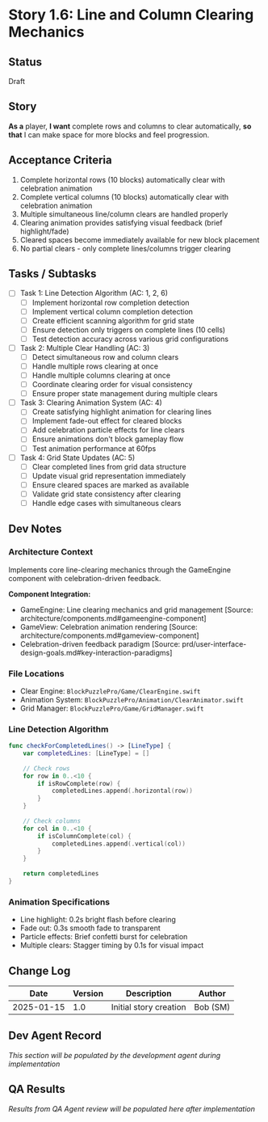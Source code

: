 # Story 1.6: Line and Column Clearing Mechanics

## Status
Draft

## Story
**As a** player,
**I want** complete rows and columns to clear automatically,
**so that** I can make space for more blocks and feel progression.

## Acceptance Criteria
1. Complete horizontal rows (10 blocks) automatically clear with celebration animation
2. Complete vertical columns (10 blocks) automatically clear with celebration animation
3. Multiple simultaneous line/column clears are handled properly
4. Clearing animation provides satisfying visual feedback (brief highlight/fade)
5. Cleared spaces become immediately available for new block placement
6. No partial clears - only complete lines/columns trigger clearing

## Tasks / Subtasks
- [ ] Task 1: Line Detection Algorithm (AC: 1, 2, 6)
  - [ ] Implement horizontal row completion detection
  - [ ] Implement vertical column completion detection
  - [ ] Create efficient scanning algorithm for grid state
  - [ ] Ensure detection only triggers on complete lines (10 cells)
  - [ ] Test detection accuracy across various grid configurations
- [ ] Task 2: Multiple Clear Handling (AC: 3)
  - [ ] Detect simultaneous row and column clears
  - [ ] Handle multiple rows clearing at once
  - [ ] Handle multiple columns clearing at once
  - [ ] Coordinate clearing order for visual consistency
  - [ ] Ensure proper state management during multiple clears
- [ ] Task 3: Clearing Animation System (AC: 4)
  - [ ] Create satisfying highlight animation for clearing lines
  - [ ] Implement fade-out effect for cleared blocks
  - [ ] Add celebration particle effects for line clears
  - [ ] Ensure animations don't block gameplay flow
  - [ ] Test animation performance at 60fps
- [ ] Task 4: Grid State Updates (AC: 5)
  - [ ] Clear completed lines from grid data structure
  - [ ] Update visual grid representation immediately
  - [ ] Ensure cleared spaces are marked as available
  - [ ] Validate grid state consistency after clearing
  - [ ] Handle edge cases with simultaneous clears

## Dev Notes

### Architecture Context
Implements core line-clearing mechanics through the GameEngine component with celebration-driven feedback.

**Component Integration:**
- GameEngine: Line clearing mechanics and grid management [Source: architecture/components.md#gameengine-component]
- GameView: Celebration animation rendering [Source: architecture/components.md#gameview-component]
- Celebration-driven feedback paradigm [Source: prd/user-interface-design-goals.md#key-interaction-paradigms]

### File Locations
- Clear Engine: `BlockPuzzlePro/Game/ClearEngine.swift`
- Animation System: `BlockPuzzlePro/Animation/ClearAnimator.swift`
- Grid Manager: `BlockPuzzlePro/Game/GridManager.swift`

### Line Detection Algorithm
```swift
func checkForCompletedLines() -> [LineType] {
    var completedLines: [LineType] = []
    
    // Check rows
    for row in 0..<10 {
        if isRowComplete(row) {
            completedLines.append(.horizontal(row))
        }
    }
    
    // Check columns  
    for col in 0..<10 {
        if isColumnComplete(col) {
            completedLines.append(.vertical(col))
        }
    }
    
    return completedLines
}
```

### Animation Specifications
- Line highlight: 0.2s bright flash before clearing
- Fade out: 0.3s smooth fade to transparent
- Particle effects: Brief confetti burst for celebration
- Multiple clears: Stagger timing by 0.1s for visual impact

## Change Log
| Date | Version | Description | Author |
|------|---------|-------------|---------|
| 2025-01-15 | 1.0 | Initial story creation | Bob (SM) |

## Dev Agent Record
*This section will be populated by the development agent during implementation*

## QA Results
*Results from QA Agent review will be populated here after implementation*